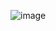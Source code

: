 ![image](https://user-images.githubusercontent.com/33195517/187848208-d8e8c8fc-4648-4853-9c9f-c5307c3ce557.png)
